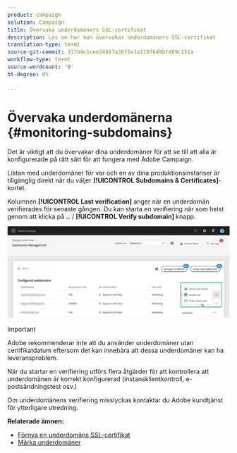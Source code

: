 ```yaml
---
product: campaign
solution: Campaign
title: Övervaka underdomäners SSL-certifikat
description: Läs om hur man övervakar underdomäners SSL-certifikat
translation-type: tm+mt
source-git-commit: 317b4c1cee34667a36f5e1a1197649bfd69c151a
workflow-type: tm+mt
source-wordcount: '0'
ht-degree: 0%

---
```



# Övervaka underdomänerna {#monitoring-subdomains}

Det är viktigt att du övervakar dina underdomäner för att se till att alla är konfigurerade på rätt sätt för att fungera med Adobe Campaign.

Listan med underdomäner för var och en av dina produktionsinstanser är tillgänglig direkt när du väljer **[!UICONTROL Subdomains & Certificates]**-kortet.

Kolumnen **[!UICONTROL Last verification]** anger när en underdomän verifierades för senaste gången. Du kan starta en verifiering när som helst genom att klicka på **..** / **[!UICONTROL Verify subdomain]** knapp.

![](assets/subdomain_verification.png)

>[!IMPORTANT]
>
>Adobe rekommenderar inte att du använder underdomäner utan certifikatdatum eftersom det kan innebära att dessa underdomäner kan ha leveransproblem.

När du startar en verifiering utförs flera åtgärder för att kontrollera att underdomänen är korrekt konfigurerad (instansklientkontroll, e-postsändningstest osv.)

Om underdomänens verifiering misslyckas kontaktar du Adobe kundtjänst för ytterligare utredning.

**Relaterade ämnen:**

* [Förnya en underdomäns SSL-certifikat](../../subdomains-certificates/using/renewing-subdomain-certificate.md)
* [Märka underdomäner](../../subdomains-certificates/using/subdomains-branding.md)

